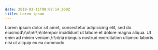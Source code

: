 ```yaml
---
date: 2019-03-11T08:07:14.260Z
title: Lorem ipsum
---
```


Lorem ipsum dolor sit amet, consectetur adipisicing elit, sed do eiusmod\r\n\n\r\n\ntempor incididunt ut labore et dolore magna aliqua. Ut enim ad minim veniam,\r\n\n\r\n\nquis nostrud exercitation ullamco laboris nisi ut aliquip ex ea commodo

